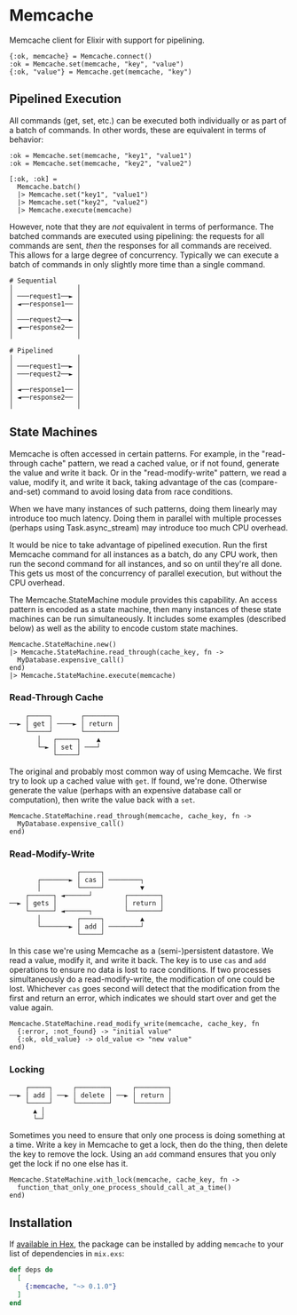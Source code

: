 # Memcache

Memcache client for Elixir with support for pipelining.

    {:ok, memcache} = Memcache.connect()
    :ok = Memcache.set(memcache, "key", "value")
    {:ok, "value"} = Memcache.get(memcache, "key")

## Pipelined Execution

All commands (get, set, etc.) can be executed both individually or as part of
a batch of commands. In other words, these are equivalent in terms of
behavior:

    :ok = Memcache.set(memcache, "key1", "value1")
    :ok = Memcache.set(memcache, "key2", "value2")

    [:ok, :ok] =
      Memcache.batch()
      |> Memcache.set("key1", "value1")
      |> Memcache.set("key2", "value2")
      |> Memcache.execute(memcache)

However, note that they are *not* equivalent in terms of performance. The
batched commands are executed using pipelining: the requests for all commands
are sent, *then* the responses for all commands are received. This allows for
a large degree of concurrency. Typically we can execute a batch of commands
in only slightly more time than a single command.

    # Sequential
    │                │
    │ ───request1──► │
    │ ◄──response1── │
    │                │
    │ ───request2──► │
    │ ◄──response2── │
    │                │

    # Pipelined
    │                │
    │ ───request1──► │
    │ ───request2──► │
    │                │
    │ ◄──response1── │
    │ ◄──response2── │
    │                │

## State Machines

Memcache is often accessed in certain patterns. For example, in
the "read-through cache" pattern, we read a cached value, or if not found,
generate the value and write it back. Or in the "read-modify-write" pattern,
we read a value, modify it, and write it back, taking advantage of the cas
(compare-and-set) command to avoid losing data from race conditions.

When we have many instances of such patterns, doing them linearly may
introduce too much latency. Doing them in parallel with multiple processes
(perhaps using Task.async_stream) may introduce too much CPU overhead.

It would be nice to take advantage of pipelined execution. Run the first
Memcache command for all instances as a batch, do any CPU work, then run the
second command for all instances, and so on until they're all done. This gets
us most of the concurrency of parallel execution, but without the CPU
overhead.

The Memcache.StateMachine module provides this capability. An access pattern
is encoded as a state machine, then many instances of these state machines
can be run simultaneously. It includes some examples (described below) as well
as the ability to encode custom state machines.

    Memcache.StateMachine.new()
    |> Memcache.StateMachine.read_through(cache_key, fn ->
      MyDatabase.expensive_call()
    end)
    |> Memcache.StateMachine.execute(memcache)

### Read-Through Cache

        ┌─────┐       ┌────────┐
    ──► │ get │ ────► │ return │
        └─────┘       └────────┘
           │   ┌─────┐    ▲
           └─► │ set │ ───┘
               └─────┘

The original and probably most common way of using Memcache. We first try to
look up a cached value with `get`. If found, we're done. Otherwise generate
the value (perhaps with an expensive database call or computation), then
write the value back with a `set`.

    Memcache.StateMachine.read_through(memcache, cache_key, fn ->
      MyDatabase.expensive_call()
    end)

### Read-Modify-Write

                     ┌─────┐
           ┌───────► │ cas │ ────────┐
           │         └─────┘         ▼
        ┌──────┐ ◄──────┘        ┌────────┐
    ──► │ gets │                 │ return │
        └──────┘ ◄──────┐        └────────┘
           │         ┌─────┐         ▲
           └───────► │ add │ ────────┘
                     └─────┘

In this case we're using Memcache as a (semi-)persistent datastore. We read a
value, modify it, and write it back. The key is to use `cas` and `add`
operations to ensure no data is lost to race conditions. If two processes
simultaneously do a read-modify-write, the modification of one could be lost.
Whichever `cas` goes second will detect that the modification from the first
and return an error, which indicates we should start over and get the value
again.

    Memcache.StateMachine.read_modify_write(memcache, cache_key, fn
      {:error, :not_found} -> "initial value"
      {:ok, old_value} -> old_value <> "new value"
    end)

### Locking

        ┌─────┐     ┌────────┐     ┌────────┐
    ──► │ add │ ──► │ delete │ ──► │ return │
        └─────┘     └────────┘     └────────┘
          ▲ │
          └─┘

Sometimes you need to ensure that only one process is doing something at a
time. Write a key in Memcache to get a lock, then do the thing, then delete
the key to remove the lock. Using an `add` command ensures that you only get
the lock if no one else has it.

    Memcache.StateMachine.with_lock(memcache, cache_key, fn ->
      function_that_only_one_process_should_call_at_a_time()
    end)

## Installation

If [available in Hex](https://hex.pm/docs/publish), the package can be installed
by adding `memcache` to your list of dependencies in `mix.exs`:

```elixir
def deps do
  [
    {:memcache, "~> 0.1.0"}
  ]
end
```
